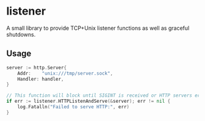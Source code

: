 # listener

A small library to provide TCP+Unix listener functions as well as graceful
shutdowns.

## Usage

```go
server := http.Server{
	Addr:    "unix:///tmp/server.sock",
	Handler: handler,
}

// This function will block until SIGINT is received or HTTP servers error out.
if err := listener.HTTPListenAndServe(&server); err != nil {
	log.Fatalln("Failed to serve HTTP:", err)
}
```
